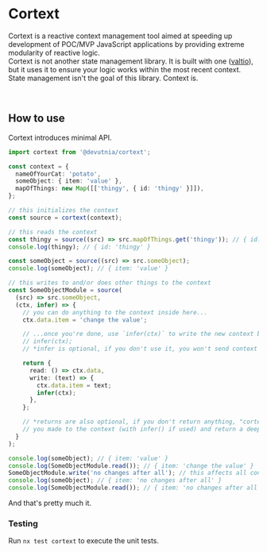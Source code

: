 # Cortext

Cortext is a reactive context management tool aimed at speeding up development of POC/MVP JavaScript applications by providing extreme modularity of reactive logic.<br>
Cortext is not another state management library. It is built with one ([valtio](https://github.com/pmndrs/valtio)), but it uses it to ensure your logic works within the most recent context.<br>
State management isn't the goal of this library. Context is.

<br/>

## How to use

Cortext introduces minimal API.

```typescript
import cortext from '@devutnia/cortext';

const context = {
  nameOfYourCat: 'potato',
  someObject: { item: 'value' },
  mapOfThings: new Map([['thingy', { id: 'thingy' }]]),
};

// this initializes the context
const source = cortext(context);

// this reads the context
const thingy = source((src) => src.mapOfThings.get('thingy')); // { id: 'thingy' }
console.log(thingy); // { id: 'thingy' }

const someObject = source((src) => src.someObject);
console.log(someObject); // { item: 'value' }

// this writes to and/or does other things to the context
const SomeObjectModule = source(
  (src) => src.someObject,
  (ctx, infer) => {
    // you can do anything to the context inside here...
    ctx.data.item = 'change the value';

    // ...once you're done, use `infer(ctx)` to write the new context back to source
    // infer(ctx);
    // *infer is optional, if you don't use it, you won't send context of this function to source

    return {
      read: () => ctx.data,
      write: (text) => {
        ctx.data.item = text;
        infer(ctx);
      },
    };

    // *returns are also optional, if you don't return anything, "cortext" will apply any changes
    // you made to the context (with infer() if used) and return a deeply frozen version of itself
  }
);

console.log(someObject); // { item: 'value' }
console.log(SomeObjectModule.read()); // { item: 'change the value' }
SomeObjectModule.write('no changes after all'); // this affects all contexts that "someObject.item" changed for due to "infer()"
console.log(someObject); // { item: 'no changes after all' }
console.log(SomeObjectModule.read()); // { item: 'no changes after all' }
```

And that's pretty much it.

### Testing

Run `nx test cortext` to execute the unit tests.
